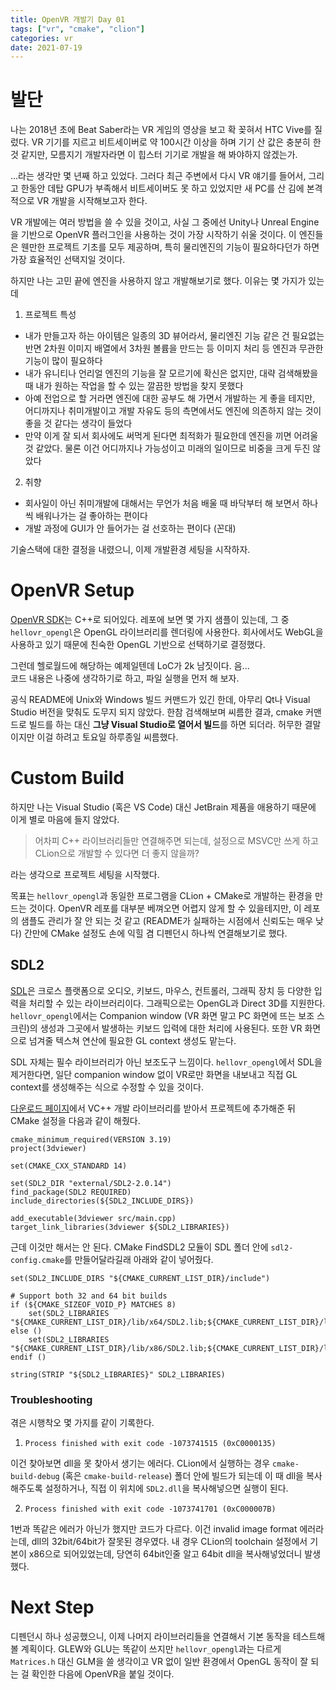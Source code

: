 ```yaml
---
title: OpenVR 개발기 Day 01
tags: ["vr", "cmake", "clion"]
categories: vr
date: 2021-07-19
---
```


# 발단

나는 2018년 초에 Beat Saber라는 VR 게임의 영상을 보고 확 꽂혀서 HTC Vive를 질렀다.
VR 기기를 지르고 비트세이버로 약 100시간 이상을 하며 기기 산 값은 충분히 한 것 같지만,
모름지기 개발자라면 이 힙스터 기기로 개발을 해 봐야하지 않겠는가.

...라는 생각만 몇 년째 하고 있었다. 그러다 최근 주변에서 다시 VR 얘기를 들어서,
그리고 한동안 데탑 GPU가 부족해서 비트세이버도 못 하고 있었지만 새 PC를 산 김에
본격적으로 VR 개발을 시작해보고자 한다.

VR 개발에는 여러 방법을 쓸 수 있을 것이고, 사실 그 중에선 Unity나 Unreal Engine을 기반으로
OpenVR 플러그인을 사용하는 것이 가장 시작하기 쉬울 것이다.
이 엔진들은 웬만한 프로젝트 기초를 모두 제공하며, 특히 물리엔진의 기능이 필요하다던가 하면
가장 효율적인 선택지일 것이다.

하지만 나는 고민 끝에 엔진을 사용하지 않고 개발해보기로 했다. 이유는 몇 가지가 있는데

1. 프로젝트 특성
  - 내가 만들고자 하는 아이템은 일종의 3D 뷰어라서, 물리엔진 기능 같은 건 필요없는 반면
    2차원 이미지 배열에서 3차원 볼륨을 만드는 등 이미지 처리 등 엔진과 무관한 기능이 많이 필요하다
  - 내가 유니티나 언리얼 엔진의 기능을 잘 모르기에 확신은 없지만, 대략 검색해봤을 때
    내가 원하는 작업을 할 수 있는 깔끔한 방법을 찾지 못했다
  - 아예 전업으로 할 거라면 엔진에 대한 공부도 해 가면서 개발하는 게 좋을 테지만, 어디까지나 취미개발이고
    개발 자유도 등의 측면에서도 엔진에 의존하지 않는 것이 좋을 것 같다는 생각이 들었다
  - 만약 이게 잘 되서 회사에도 써먹게 된다면 최적화가 필요한데 엔진을 끼면 어려울 것 같았다.
    물론 이건 어디까지나 가능성이고 미래의 일이므로 비중을 크게 두진 않았다
2. 취향
  - 회사일이 아닌 취미개발에 대해서는 무언가 처음 배울 때 바닥부터 해 보면서 하나씩 배워나가는
    걸 좋아하는 편이다
  - 개발 과정에 GUI가 안 들어가는 걸 선호하는 편이다 (꼰대)

기술스택에 대한 결정을 내렸으니, 이제 개발환경 세팅을 시작하자.

# OpenVR Setup

[OpenVR SDK](https://github.com/ValveSoftware/openvr)는 C++로 되어있다.
레포에 보면 몇 가지 샘플이 있는데, 그 중 `hellovr_opengl`은 OpenGL 라이브러리를 렌더링에 사용한다.
회사에서도 WebGL을 사용하고 있기 때문에 친숙한 OpenGL 기반으로 선택하기로 결정했다.

그런데 헬로월드에 해당하는 예제일텐데 LoC가 2k 남짓이다. 음...\
코드 내용은 나중에 생각하기로 하고, 파일 실행을 먼저 해 보자.

공식 README에 Unix와 Windows 빌드 커맨드가 있긴 한데, 아무리 Qt나 Visual Studio 버전을 맞춰도 도무지 되지 않았다.
한참 검색해보며 씨름한 결과, cmake 커맨드로 빌드를 하는 대신 **그냥 Visual Studio로 열어서 빌드**를 하면 되더라.
허무한 결말이지만 이걸 하려고 토요일 하루종일 씨름했다.

# Custom Build

하지만 나는 Visual Studio (혹은 VS Code) 대신 JetBrain 제품을 애용하기 때문에 이게 별로 마음에 들지 않았다.

> 어차피 C++ 라이브러리들만 연결해주면 되는데, 설정으로 MSVC만 쓰게 하고 CLion으로 개발할 수 있다면 더 좋지 않을까?

라는 생각으로 프로젝트 세팅을 시작했다.

목표는 `hellovr_opengl`과 동일한 프로그램을 CLion + CMake로 개발하는 환경을 만드는 것이다.
OpenVR 레포를 대부분 베껴오면 어렵지 않게 할 수 있을테지만, 이 레포의 샘플도 관리가 잘 안 되는 것 같고
(README가 실패하는 시점에서 신뢰도는 매우 낮다) 간만에 CMake 설정도 손에 익힐 겸 디펜던시 하나씩 연결해보기로 했다.

## SDL2

[SDL](https://www.libsdl.org/)은 크로스 플랫폼으로 오디오, 키보드, 마우스, 컨트롤러, 그래픽 장치 등 다양한 입력을
처리할 수 있는 라이브러리이다. 그래픽으로는 OpenGL과 Direct 3D를 지원한다.
`hellovr_opengl`에서는 Companion window (VR 화면 말고 PC 화면에 뜨는 보조 스크린)의 생성과 그곳에서 발생하는
키보드 입력에 대한 처리에 사용된다. 또한 VR 화면으로 넘겨줄 텍스쳐 연산에 필요한 GL context 생성도 맡는다.

SDL 자체는 필수 라이브러리가 아닌 보조도구 느낌이다. `hellovr_opengl`에서 SDL을 제거한다면,
일단 companion window 없이 VR로만 화면을 내보내고 직접 GL context를 생성해주는 식으로 수정할 수 있을 것이다.

[다운로드 페이지](https://www.libsdl.org/download-2.0.php)에서 VC++ 개발 라이브러리를 받아서 프로젝트에 추가해준 뒤
CMake 설정을 다음과 같이 해줬다.

```
cmake_minimum_required(VERSION 3.19)
project(3dviewer)

set(CMAKE_CXX_STANDARD 14)

set(SDL2_DIR "external/SDL2-2.0.14")
find_package(SDL2 REQUIRED)
include_directories(${SDL2_INCLUDE_DIRS})

add_executable(3dviewer src/main.cpp)
target_link_libraries(3dviewer ${SDL2_LIBRARIES})
```

근데 이것만 해서는 안 된다. CMake FindSDL2 모듈이 SDL 폴더 안에 `sdl2-config.cmake`를 만들어달라길래 아래와 같이 넣어줬다.

```
set(SDL2_INCLUDE_DIRS "${CMAKE_CURRENT_LIST_DIR}/include")

# Support both 32 and 64 bit builds
if (${CMAKE_SIZEOF_VOID_P} MATCHES 8)
    set(SDL2_LIBRARIES "${CMAKE_CURRENT_LIST_DIR}/lib/x64/SDL2.lib;${CMAKE_CURRENT_LIST_DIR}/lib/x64/SDL2main.lib")
else ()
    set(SDL2_LIBRARIES "${CMAKE_CURRENT_LIST_DIR}/lib/x86/SDL2.lib;${CMAKE_CURRENT_LIST_DIR}/lib/x86/SDL2main.lib")
endif ()

string(STRIP "${SDL2_LIBRARIES}" SDL2_LIBRARIES)
```

### Troubleshooting

겪은 시행착오 몇 가지를 같이 기록한다.

1. `Process finished with exit code -1073741515 (0xC0000135)`

이건 찾아보면 dll을 못 찾아서 생기는 에러다. CLion에서 실행하는 경우 `cmake-build-debug` (혹은 `cmake-build-release`) 폴더 안에 빌드가 되는데
이 때 dll을 복사해주도록 설정하거나, 직접 이 위치에 `SDL2.dll`을 복사해넣으면 실행이 된다.

2. `Process finished with exit code -1073741701 (0xC000007B)`

1번과 똑같은 에러가 아닌가 했지만 코드가 다르다. 이건 invalid image format 에러라는데, dll의 32bit/64bit가 잘못된 경우였다.
내 경우 CLion의 toolchain 설정에서 기본이 x86으로 되어있었는데, 당연히 64bit인줄 알고 64bit dll을 복사해넣었더니 발생했다.

# Next Step

디펜던시 하나 성공했으니, 이제 나머지 라이브러리들을 연결해서 기본 동작을 테스트해 볼 계획이다.
GLEW와 GLU는 똑같이 쓰지만 `hellovr_opengl`과는 다르게 `Matrices.h` 대신 GLM을 쓸 생각이고
VR 없이 일반 환경에서 OpenGL 동작이 잘 되는 걸 확인한 다음에 OpenVR을 붙일 것이다.
